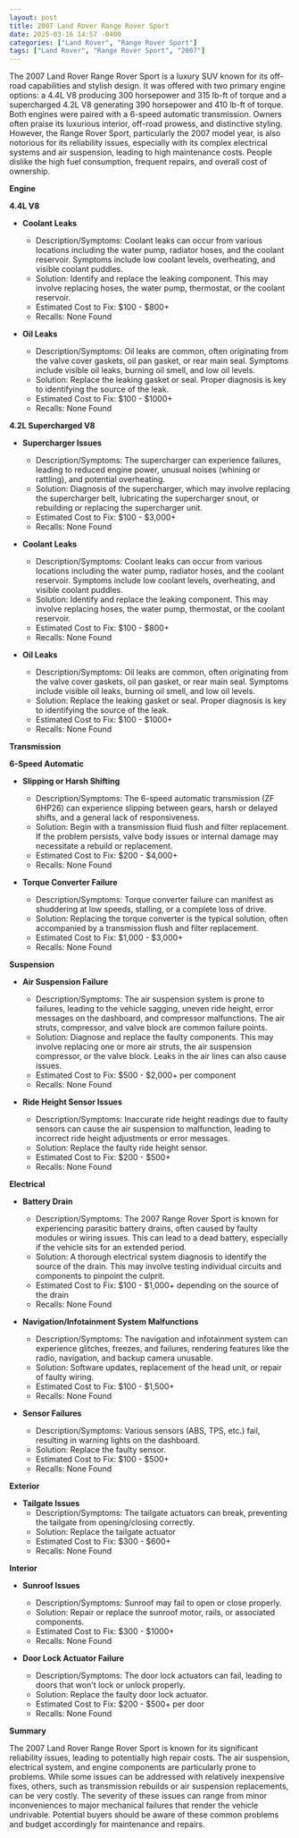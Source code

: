 ```yaml
---
layout: post
title: 2007 Land Rover Range Rover Sport
date: 2025-03-16 14:57 -0400
categories: ["Land Rover", "Range Rover Sport"]
tags: ["Land Rover", "Range Rover Sport", "2007"]
---
```

The 2007 Land Rover Range Rover Sport is a luxury SUV known for its off-road capabilities and stylish design. It was offered with two primary engine options: a 4.4L V8 producing 300 horsepower and 315 lb-ft of torque and a supercharged 4.2L V8 generating 390 horsepower and 410 lb-ft of torque. Both engines were paired with a 6-speed automatic transmission. Owners often praise its luxurious interior, off-road prowess, and distinctive styling. However, the Range Rover Sport, particularly the 2007 model year, is also notorious for its reliability issues, especially with its complex electrical systems and air suspension, leading to high maintenance costs. People dislike the high fuel consumption, frequent repairs, and overall cost of ownership.

**Engine**

**4.4L V8**

*   **Coolant Leaks**
    *   Description/Symptoms: Coolant leaks can occur from various locations including the water pump, radiator hoses, and the coolant reservoir. Symptoms include low coolant levels, overheating, and visible coolant puddles.
    *   Solution: Identify and replace the leaking component. This may involve replacing hoses, the water pump, thermostat, or the coolant reservoir.
    *   Estimated Cost to Fix: $100 - $800+
    *   Recalls: None Found

*   **Oil Leaks**
    *   Description/Symptoms: Oil leaks are common, often originating from the valve cover gaskets, oil pan gasket, or rear main seal. Symptoms include visible oil leaks, burning oil smell, and low oil levels.
    *   Solution: Replace the leaking gasket or seal. Proper diagnosis is key to identifying the source of the leak.
    *   Estimated Cost to Fix: $100 - $1000+
    *   Recalls: None Found

**4.2L Supercharged V8**

*   **Supercharger Issues**
    *   Description/Symptoms: The supercharger can experience failures, leading to reduced engine power, unusual noises (whining or rattling), and potential overheating.
    *   Solution: Diagnosis of the supercharger, which may involve replacing the supercharger belt, lubricating the supercharger snout, or rebuilding or replacing the supercharger unit.
    *   Estimated Cost to Fix: $100 - $3,000+
    *   Recalls: None Found

*   **Coolant Leaks**
    *   Description/Symptoms: Coolant leaks can occur from various locations including the water pump, radiator hoses, and the coolant reservoir. Symptoms include low coolant levels, overheating, and visible coolant puddles.
    *   Solution: Identify and replace the leaking component. This may involve replacing hoses, the water pump, thermostat, or the coolant reservoir.
    *   Estimated Cost to Fix: $100 - $800+
    *   Recalls: None Found

*   **Oil Leaks**
    *   Description/Symptoms: Oil leaks are common, often originating from the valve cover gaskets, oil pan gasket, or rear main seal. Symptoms include visible oil leaks, burning oil smell, and low oil levels.
    *   Solution: Replace the leaking gasket or seal. Proper diagnosis is key to identifying the source of the leak.
    *   Estimated Cost to Fix: $100 - $1000+
    *   Recalls: None Found

**Transmission**

**6-Speed Automatic**

*   **Slipping or Harsh Shifting**
    *   Description/Symptoms: The 6-speed automatic transmission (ZF 6HP26) can experience slipping between gears, harsh or delayed shifts, and a general lack of responsiveness.
    *   Solution: Begin with a transmission fluid flush and filter replacement. If the problem persists, valve body issues or internal damage may necessitate a rebuild or replacement.
    *   Estimated Cost to Fix: $200 - $4,000+
    *   Recalls: None Found

*   **Torque Converter Failure**
    *   Description/Symptoms: Torque converter failure can manifest as shuddering at low speeds, stalling, or a complete loss of drive.
    *   Solution: Replacing the torque converter is the typical solution, often accompanied by a transmission flush and filter replacement.
    *   Estimated Cost to Fix: $1,000 - $3,000+
    *   Recalls: None Found

**Suspension**

*   **Air Suspension Failure**
    *   Description/Symptoms: The air suspension system is prone to failures, leading to the vehicle sagging, uneven ride height, error messages on the dashboard, and compressor malfunctions. The air struts, compressor, and valve block are common failure points.
    *   Solution: Diagnose and replace the faulty components. This may involve replacing one or more air struts, the air suspension compressor, or the valve block. Leaks in the air lines can also cause issues.
    *   Estimated Cost to Fix: $500 - $2,000+ per component
    *   Recalls: None Found

*   **Ride Height Sensor Issues**
    *   Description/Symptoms: Inaccurate ride height readings due to faulty sensors can cause the air suspension to malfunction, leading to incorrect ride height adjustments or error messages.
    *   Solution: Replace the faulty ride height sensor.
    *   Estimated Cost to Fix: $200 - $500+
    *   Recalls: None Found

**Electrical**

*   **Battery Drain**
    *   Description/Symptoms: The 2007 Range Rover Sport is known for experiencing parasitic battery drains, often caused by faulty modules or wiring issues. This can lead to a dead battery, especially if the vehicle sits for an extended period.
    *   Solution: A thorough electrical system diagnosis to identify the source of the drain. This may involve testing individual circuits and components to pinpoint the culprit.
    *   Estimated Cost to Fix: $100 - $1,000+ depending on the source of the drain
    *   Recalls: None Found

*   **Navigation/Infotainment System Malfunctions**
    *   Description/Symptoms: The navigation and infotainment system can experience glitches, freezes, and failures, rendering features like the radio, navigation, and backup camera unusable.
    *   Solution: Software updates, replacement of the head unit, or repair of faulty wiring.
    *   Estimated Cost to Fix: $100 - $1,500+
    *   Recalls: None Found

*   **Sensor Failures**
    *   Description/Symptoms: Various sensors (ABS, TPS, etc.) fail, resulting in warning lights on the dashboard.
    *   Solution: Replace the faulty sensor.
    *   Estimated Cost to Fix: $100 - $500+
    *   Recalls: None Found

**Exterior**

*   **Tailgate Issues**
    * Description/Symptoms: The tailgate actuators can break, preventing the tailgate from opening/closing correctly.
    * Solution: Replace the tailgate actuator
    * Estimated Cost to Fix: $300 - $600+
    * Recalls: None Found

**Interior**

*   **Sunroof Issues**
    *   Description/Symptoms: Sunroof may fail to open or close properly.
    *   Solution: Repair or replace the sunroof motor, rails, or associated components.
    *   Estimated Cost to Fix: $300 - $1000+
    *   Recalls: None Found

*   **Door Lock Actuator Failure**
    *   Description/Symptoms: The door lock actuators can fail, leading to doors that won't lock or unlock properly.
    *   Solution: Replace the faulty door lock actuator.
    *   Estimated Cost to Fix: $200 - $500+ per door
    *   Recalls: None Found

**Summary**

The 2007 Land Rover Range Rover Sport is known for its significant reliability issues, leading to potentially high repair costs. The air suspension, electrical system, and engine components are particularly prone to problems. While some issues can be addressed with relatively inexpensive fixes, others, such as transmission rebuilds or air suspension replacements, can be very costly. The severity of these issues can range from minor inconveniences to major mechanical failures that render the vehicle undrivable. Potential buyers should be aware of these common problems and budget accordingly for maintenance and repairs.

